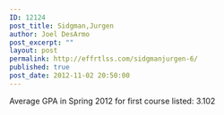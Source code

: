 ```yaml
---
ID: 12124
post_title: Sidgman,Jurgen
author: Joel DesArmo
post_excerpt: ""
layout: post
permalink: http://effrtlss.com/sidgmanjurgen-6/
published: true
post_date: 2012-11-02 20:50:00
---
```

<p>Average GPA in Spring 2012 for first course listed: 3.102</p>